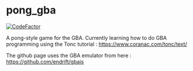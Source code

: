 # pong_gba
[![CodeFactor](https://www.codefactor.io/repository/github/tbernis-code/pong_gba/badge)](https://www.codefactor.io/repository/github/tbernis-code/pong_gba)

A pong-style game for the GBA.
Currently learning how to do GBA programming using the Tonc tutorial : https://www.coranac.com/tonc/text/

The github page uses the GBA emulator from here : https://github.com/endrift/gbajs
